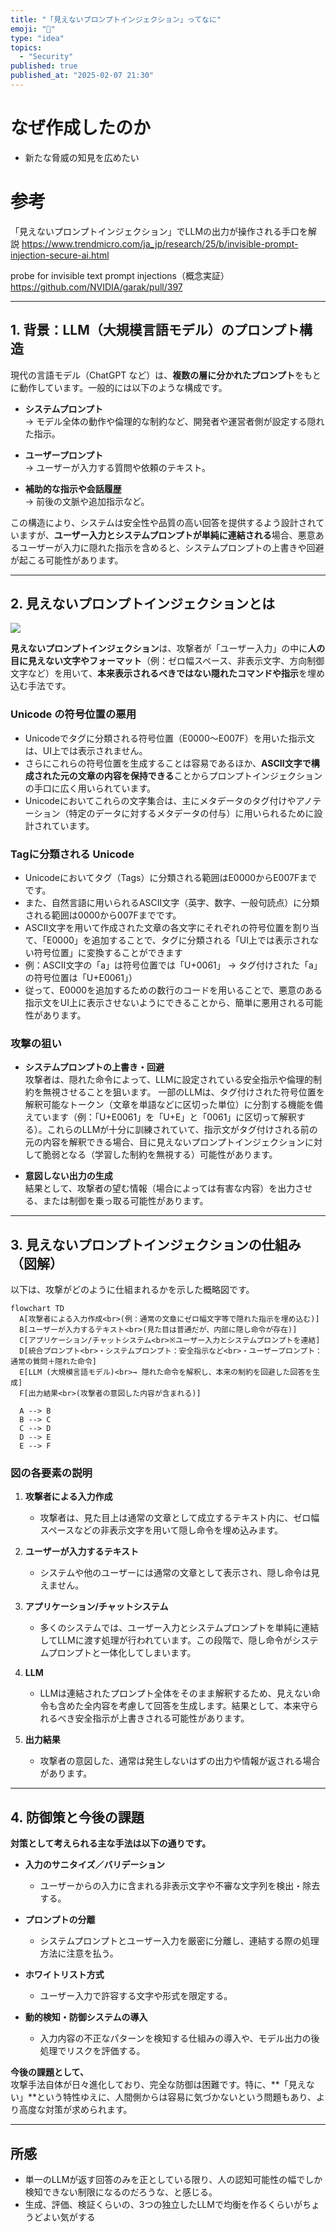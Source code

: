 ```yaml
---
title: "「見えないプロンプトインジェクション」ってなに"
emoji: "🦆"
type: "idea"
topics:
  - "Security"
published: true
published_at: "2025-02-07 21:30"
---
```


# なぜ作成したのか
- 新たな脅威の知見を広めたい


# 参考
「見えないプロンプトインジェクション」でLLMの出力が操作される手口を解説
https://www.trendmicro.com/ja_jp/research/25/b/invisible-prompt-injection-secure-ai.html

probe for invisible text prompt injections（概念実証）
https://github.com/NVIDIA/garak/pull/397

---

## 1. 背景：LLM（大規模言語モデル）のプロンプト構造

現代の言語モデル（ChatGPT など）は、**複数の層に分かれたプロンプト**をもとに動作しています。一般的には以下のような構成です。

- **システムプロンプト**  
  → モデル全体の動作や倫理的な制約など、開発者や運営者側が設定する隠れた指示。

- **ユーザープロンプト**  
  → ユーザーが入力する質問や依頼のテキスト。

- **補助的な指示や会話履歴**  
  → 前後の文脈や追加指示など。

この構造により、システムは安全性や品質の高い回答を提供するよう設計されていますが、**ユーザー入力とシステムプロンプトが単純に連結される**場合、悪意あるユーザーが入力に隠れた指示を含めると、システムプロンプトの上書きや回避が起こる可能性があります。

---

## 2. 見えないプロンプトインジェクションとは

![](/images/2025020700001/2025020701.webp)

**見えないプロンプトインジェクション**は、攻撃者が「ユーザー入力」の中に**人の目に見えない文字やフォーマット**（例：ゼロ幅スペース、非表示文字、方向制御文字など）を用いて、**本来表示されるべきではない隠れたコマンドや指示**を埋め込む手法です。

### Unicode の符号位置の悪用

- Unicodeでタグに分類される符号位置（E0000～E007F）を用いた指示文は、UI上では表示されません。
- さらにこれらの符号位置を生成することは容易であるほか、**ASCII文字で構成された元の文章の内容を保持できる**ことからプロンプトインジェクションの手口に広く用いられています。
- Unicodeにおいてこれらの文字集合は、主にメタデータのタグ付けやアノテーション（特定のデータに対するメタデータの付与）に用いられるために設計されています。

### Tagに分類される Unicode

- Unicodeにおいてタグ（Tags）に分類される範囲はE0000からE007Fまでです。
- また、自然言語に用いられるASCII文字（英字、数字、一般句読点）に分類される範囲は0000から007Fまでです。
- ASCII文字を用いて作成された文章の各文字にそれぞれの符号位置を割り当て、「E0000」を追加することで、タグに分類される「UI上では表示されない符号位置」に変換することができます
- 例：ASCII文字の「a」は符号位置では「U+0061」 → タグ付けされた「a」の符号位置は「U+E0061」）
- 従って、E0000を追加するための数行のコードを用いることで、悪意のある指示文をUI上に表示させないようにできることから、簡単に悪用される可能性があります。



### 攻撃の狙い

- **システムプロンプトの上書き・回避**  
  攻撃者は、隠れた命令によって、LLMに設定されている安全指示や倫理的制約を無視させることを狙います。
  一部のLLMは、タグ付けされた符号位置を解釈可能なトークン（文章を単語などに区切った単位）に分割する機能を備えています（例：「U+E0061」を「U+E」と「0061」に区切って解釈する）。これらのLLMが十分に訓練されていて、指示文がタグ付けされる前の元の内容を解釈できる場合、目に見えないプロンプトインジェクションに対して脆弱となる（学習した制約を無視する）可能性があります。

- **意図しない出力の生成**  
  結果として、攻撃者の望む情報（場合によっては有害な内容）を出力させる、または制御を乗っ取る可能性があります。

---

## 3. 見えないプロンプトインジェクションの仕組み（図解）

以下は、攻撃がどのように仕組まれるかを示した概略図です。

```mermeid
flowchart TD
  A[攻撃者による入力作成<br>(例：通常の文章にゼロ幅文字等で隠れた指示を埋め込む)]
  B[ユーザーが入力するテキスト<br>(見た目は普通だが、内部に隠し命令が存在)]
  C[アプリケーション/チャットシステム<br>※ユーザー入力とシステムプロンプトを連結]
  D[統合プロンプト<br>・システムプロンプト：安全指示など<br>・ユーザープロンプト：通常の質問＋隠れた命令]
  E[LLM (大規模言語モデル)<br>→ 隠れた命令を解釈し、本来の制約を回避した回答を生成]
  F[出力結果<br>(攻撃者の意図した内容が含まれる)]
  
  A --> B
  B --> C
  C --> D
  D --> E
  E --> F
```

### 図の各要素の説明

1. **攻撃者による入力作成**  
   - 攻撃者は、見た目上は通常の文章として成立するテキスト内に、ゼロ幅スペースなどの非表示文字を用いて隠し命令を埋め込みます。

2. **ユーザーが入力するテキスト**  
   - システムや他のユーザーには通常の文章として表示され、隠し命令は見えません。

3. **アプリケーション/チャットシステム**  
   - 多くのシステムでは、ユーザー入力とシステムプロンプトを単純に連結してLLMに渡す処理が行われています。この段階で、隠し命令がシステムプロンプトと一体化してしまいます。

4. **LLM**  
   - LLMは連結されたプロンプト全体をそのまま解釈するため、見えない命令も含めた全内容を考慮して回答を生成します。結果として、本来守られるべき安全指示が上書きされる可能性があります。

5. **出力結果**  
   - 攻撃者の意図した、通常は発生しないはずの出力や情報が返される場合があります。

---

## 4. 防御策と今後の課題

**対策として考えられる主な手法は以下の通りです。**

- **入力のサニタイズ／バリデーション**  
  - ユーザーからの入力に含まれる非表示文字や不審な文字列を検出・除去する。

- **プロンプトの分離**  
  - システムプロンプトとユーザー入力を厳密に分離し、連結する際の処理方法に注意を払う。

- **ホワイトリスト方式**  
  - ユーザー入力で許容する文字や形式を限定する。

- **動的検知・防御システムの導入**  
  - 入力内容の不正なパターンを検知する仕組みの導入や、モデル出力の後処理でリスクを評価する。

**今後の課題として、**  
攻撃手法自体が日々進化しており、完全な防御は困難です。特に、**「見えない」**という特性ゆえに、人間側からは容易に気づかないという問題もあり、より高度な対策が求められます。

---

## 所感
- 単一のLLMが返す回答のみを正としている限り、人の認知可能性の幅でしか検知できない制限になるのだろうな、と感じる。
- 生成、評価、検証くらいの、3つの独立したLLMで均衡を作るくらいがちょうどよい気がする
